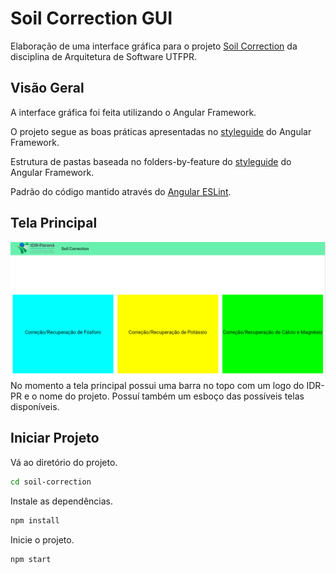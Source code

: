 # Soil Correction GUI

Elaboração de uma interface gráfica para o projeto [Soil Correction](https://github.com/gabrielcostasilva/sa-soilcorrection) da disciplina de Arquitetura de Software UTFPR.

## Visão Geral
A interface gráfica foi feita utilizando o Angular Framework.

O projeto segue as boas práticas apresentadas no [styleguide](https://angular.io/guide/styleguide#folders-by-feature-structure) do Angular Framework.

Estrutura de pastas baseada no folders-by-feature do [styleguide](https://angular.io/guide/styleguide#folders-by-feature-structure) do Angular Framework.

Padrão do código mantido através do [Angular ESLint](https://github.com/angular-eslint/angular-eslint).

## Tela Principal
![Home](pics/home.PNG)
No momento a tela principal possui uma barra no topo com um logo do IDR-PR e o nome do projeto. Possuí também um esboço das  possíveis telas disponíveis.


## Iniciar Projeto

Vá ao diretório do projeto.

```bash
cd soil-correction
```

Instale as dependências.

```bash
npm install
```

Inicie o projeto.
```bash
npm start
```